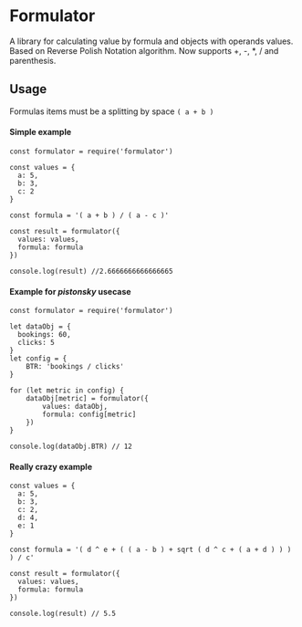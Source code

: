 # Formulator

A library for calculating value by formula and objects with operands values. Based on Reverse Polish Notation algorithm.
Now supports +, -, *, / and parenthesis.

## Usage

Formulas items must be a splitting by space `( a + b )`

#### Simple example
```
const formulator = require('formulator')

const values = {
  a: 5,
  b: 3,
  c: 2
}

const formula = '( a + b ) / ( a - c )'

const result = formulator({
  values: values,
  formula: formula
})

console.log(result) //2.6666666666666665
```

#### Example for <i>pistonsky</i> usecase
```
const formulator = require('formulator')

let dataObj = {
  bookings: 60,
  clicks: 5
}
let config = {
	BTR: 'bookings / clicks'
}

for (let metric in config) {
	dataObj[metric] = formulator({
		values: dataObj,
		formula: config[metric]
	})
}

console.log(dataObj.BTR) // 12
```

#### Really crazy example
```
const values = {
  a: 5,
  b: 3,
  c: 2,
  d: 4,
  e: 1
}

const formula = '( d ^ e + ( ( a - b ) + sqrt ( d ^ c + ( a + d ) ) ) ) / c'

const result = formulator({
  values: values,
  formula: formula
})

console.log(result) // 5.5
```
